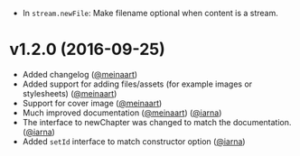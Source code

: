 * In `stream.newFile`: Make filename optional when content is a stream.

# v1.2.0 (2016-09-25)

* Added changelog ([@meinaart](https://github.com/meinaart))
* Added support for adding files/assets (for example images or stylesheets) ([@meinaart](https://github.com/meinaart))
* Support for cover image ([@meinaart](https://github.com/meinaart))
* Much improved documentation ([@meinaart](https://github.com/meinaart)) ([@iarna](https://github.com/iarna))
* The interface to newChapter was changed to match the documentation. ([@iarna](https://github.com/iarna))
* Added `setId` interface to match constructor option ([@iarna](https://github.com/iarna))
